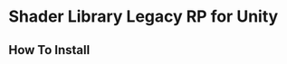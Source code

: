 Shader Library Legacy RP for Unity
==============================





How To Install
--------------
